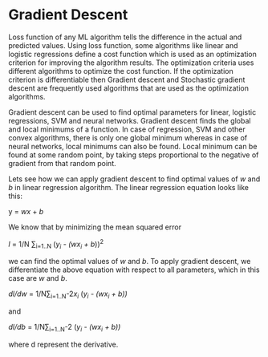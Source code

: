 # Gradient Descent

Loss function of any ML algorithm tells the difference in the actual and predicted values. Using loss function, some algorithms like linear and logistic regressions define a cost function which is used as an optimization criterion for improving the algorithm results. The optimization criteria uses different algorithms to optimize the cost function. If the optimization criterion is differentiable then Gradient descent and Stochastic gradient descent are frequently used algorithms that are used as the optimization algorithms.

Gradient descent can be used to find optimal parameters for linear, logistic regressions, SVM and neural networks. Gradient descent finds the global and local minimums of a function. In case of regression, SVM and other convex algorithms, there is only one global minimum whereas in case of neural networks, local minimums can also be found. Local minimum can be found at some random point, by taking steps proportional to the negative of gradient from that random point. 

Lets see how we can apply gradient descent to find optimal values of *w* and *b* in linear regression algorithm. The linear regression equation looks like this:

y = *wx* + *b*

We know that by minimizing the mean squared error

*l* = 1/N ∑<sub>i=1..N</sub> (*y<sub>i</sub>* - *(wx<sub>i</sub> + b*))<sup>2</sup>

we can find the optimal values of *w* and *b*. To apply gradient descent, we differentiate the above equation with respect to all parameters, which in this case are *w* and *b*.

*dl/dw* = 1/N∑<sub>i=1..N</sub>-2*x<sub>i</sub>* (*y<sub>i</sub> - (wx<sub>i</sub> + b))*

and 

*dl/db* = 1/N∑<sub>i=1..N</sub>-2 (*y<sub>i</sub> - (wx<sub>i</sub> + b))*

where d represent the derivative.